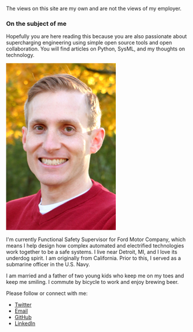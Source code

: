 <!--
.. title: About Me
.. slug: about-me
.. date: 2018-11-08 21:30:55 UTC-05:00
.. tags: 
.. category: 
.. link: 
.. description: 
.. type: text
-->

The views on this site are my own and are not the views of my employer.
### On the subject of me
Hopefully you are here reading this because you are also passionate about
supercharging engineering using simple open source tools and open
collaboration. You will find articles on Python, SysML, and my thoughts on
technology.

![My picture](/images/profile-pic.png)

I'm currently Functional Safety Supervisor for Ford Motor Company, which means
I help design how complex automated and electrified technologies work together
to be a safe systems. I live near Detroit, MI, and I love its underdog spirit. I
am originally from California. Prior to this, I served as a submarine officer
in the U.S. Navy.

I am married and a father of two young kids who keep me on my toes and keep me
smiling. I commute by bicycle to work and enjoy brewing beer.

Please follow or connect with me:

* [Twitter](https://twitter.com/danyeaw)
* [Email](mailto:dan@yeaw.me)
* [GitHub](https://github.com/danyeaw)
* [LinkedIn](https://linkedin.com/in/danyeaw)
